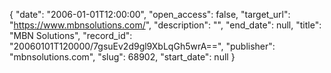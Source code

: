 {
  "date": "2006-01-01T12:00:00", 
  "open_access": false, 
  "target_url": "https://www.mbnsolutions.com/", 
  "description": "", 
  "end_date": null, 
  "title": "MBN Solutions", 
  "record_id": "20060101T120000/7gsuEv2d9gl9XbLqGh5wrA==", 
  "publisher": "mbnsolutions.com", 
  "slug": 68902, 
  "start_date": null
}


